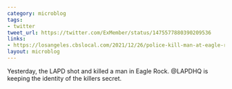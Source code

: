 ```yaml
---
category: microblog
tags:
- twitter
tweet_url: https://twitter.com/ExMember/status/1475577880390209536
links:
- https://losangeles.cbslocal.com/2021/12/26/police-kill-man-at-eagle-rock-gas-station/
layout: microblog
---
```

Yesterday, the LAPD shot and killed a man in Eagle Rock. @LAPDHQ is keeping the identity of the killers secret.

